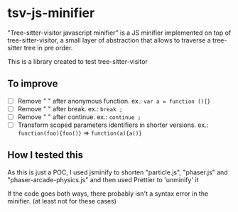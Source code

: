# tsv-js-minifier

"Tree-sitter-visitor javascript minifier" is a JS minifier implemented on top of
tree-sitter-visitor, a small layer of abstraction that allows to traverse a
tree-sitter tree in pre order.

This is a library created to test tree-sitter-visitor

## To improve

- [ ] Remove " " after anonymous function. ex.: `var a = function (){}`
- [ ] Remove " " after break. ex.: `break ;`
- [ ] Remove " " after continue. ex.: `continue ;`
- [ ] Transform scoped parameters identifiers in shorter versions. ex.: `function(foo){foo()}` => `function(a){a()}`

## How I tested this

As this is just a POC, I used jsminify to shorten "particle.js", "phaser.js"
and "phaser-arcade-physics.js" and then used Prettier to 'unminify' it

If the code goes both ways, there probably isn't a syntax error in the minifier.
(at least not for these cases)
